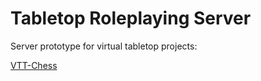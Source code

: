 # Tabletop Roleplaying Server

Server prototype for virtual tabletop projects:

[VTT-Chess](https://github.com/CoreyJSteiner/vtt-chess-client)
